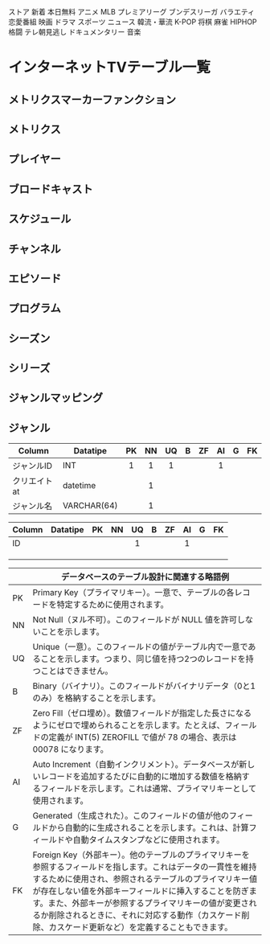 ストア
新着
本日無料
アニメ
MLB
プレミアリーグ
ブンデスリーガ
バラエティ
恋愛番組
映画
ドラマ
スポーツ
ニュース
韓流・華流
K-POP
将棋
麻雀
HIPHOP
格闘
テレ朝見逃し
ドキュメンタリー
音楽

# インターネットTVテーブル一覧
## メトリクスマーカーファンクション
## メトリクス
## プレイヤー
## ブロードキャスト
## スケジュール
## チャンネル
## エピソード
## プログラム
## シーズン
## シリーズ
## ジャンルマッピング

## ジャンル

| Column        | Datatipe     | PK | NN | UQ | B | ZF | AI | G | FK |
|-              |-             |:-: |:-: |:-: |:-:|:-: |:-: |:-:|:-: |
| ジャンルID    |INT           |1   |1   |1   |   |    |1   |   |    |
| クリエイトat  |datetime      |    |1   |    |   |    |    |   |    |
| ジャンル名    |VARCHAR(64)   |    |1   |    |   |    |    |   |    |


| Column        | Datatipe     | PK | NN | UQ | B | ZF | AI | G | FK |
|-              |-             |:-: |:-: |:-: |:-:|:-: |:-: |:-:|:-: |
|ID             |              |    |    |1   |   |    |1   |   |    |
|               |              |    |    |    |   |    |    |   |    |
|               |              |    |    |    |   |    |    |   |    |
|               |              |    |    |    |   |    |    |   |    |


||データベースのテーブル設計に関連する略語例|
|-|-|
| PK | Primary Key（プライマリキー）。一意で、テーブルの各レコードを特定するために使用されます。|
| NN | Not Null（ヌル不可）。このフィールドが NULL 値を許可しないことを示します。|
| UQ | Unique（一意）。このフィールドの値がテーブル内で一意であることを示します。つまり、同じ値を持つ2つのレコードを持つことはできません。|
| B | Binary（バイナリ）。このフィールドがバイナリデータ（0と1のみ）を格納することを示します。|
| ZF | Zero Fill（ゼロ埋め）。数値フィールドが指定した長さになるようにゼロで埋められることを示します。たとえば、フィールドの定義が INT(5) ZEROFILL で値が 78 の場合、表示は 00078 になります。|
| AI | Auto Increment（自動インクリメント）。データベースが新しいレコードを追加するたびに自動的に増加する数値を格納するフィールドを示します。これは通常、プライマリキーとして使用されます。|
| G | Generated（生成された）。このフィールドの値が他のフィールドから自動的に生成されることを示します。これは、計算フィールドや自動タイムスタンプなどに使用されます。|
| FK | Foreign Key（外部キー）。他のテーブルのプライマリキーを参照するフィールドを指します。これはデータの一貫性を維持するために使用され、参照されるテーブルのプライマリキー値が存在しない値を外部キーフィールドに挿入することを防ぎます。また、外部キーが参照するプライマリキーの値が変更されるか削除されるときに、それに対応する動作（カスケード削除、カスケード更新など）を定義することもできます。|
